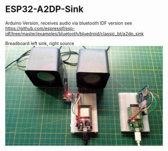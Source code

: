 # ESP32-A2DP-Sink
Arduino Version, receives audio via bluetooth
IDF version see https://github.com/espressif/esp-idf/tree/master/examples/bluetooth/bluedroid/classic_bt/a2dp_sink

Breadboard   left sink, right source
![Breadboard](https://github.com/schreibfaul1/ESP32-A2DP-Sink/blob/master/a2dp-sink.jpg)
